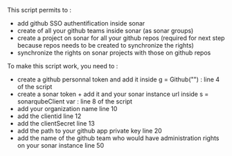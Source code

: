 This script permits to : 
- add github SSO authentification inside sonar
- create of all your github teams inside sonar (as sonar groups)
- create a project on sonar for all your github repos (required for next step because repos needs to be created to synchronize the rights)
- synchronize the rights on sonar projects with those on github repos


To make this script work, you need to : 
- create a github personnal token and add it inside g = Github("") : line 4 of the script
- create a sonar token + add it and your sonar instance url inside s = sonarqubeClient var : line 8 of the script
- add your organization name line 10
- add the clientid line 12
- add the clientSecret line 13
- add the path to your github app private key line 20
- add the name of the github team who would have administration rights on your sonar instance line 50
